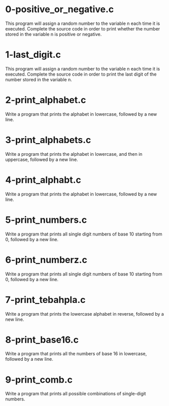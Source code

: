 # 0-positive_or_negative.c
This program will assign a random number to the variable n each time it is executed. Complete the source code in order to print whether the number stored in the variable n is positive or negative.

# 1-last_digit.c
This program will assign a random number to the variable n each time it is executed. Complete the source code in order to print the last digit of the number stored in the variable n.

# 2-print_alphabet.c
Write a program that prints the alphabet in lowercase, followed by a new line.

# 3-print_alphabets.c
Write a program that prints the alphabet in lowercase, and then in uppercase, followed by a new line.

# 4-print_alphabt.c
Write a program that prints the alphabet in lowercase, followed by a new line.

# 5-print_numbers.c
Write a program that prints all single digit numbers of base 10 starting from 0, followed by a new line.

# 6-print_numberz.c
Write a program that prints all single digit numbers of base 10 starting from 0, followed by a new line.

# 7-print_tebahpla.c
Write a program that prints the lowercase alphabet in reverse, followed by a new line.

# 8-print_base16.c
Write a program that prints all the numbers of base 16 in lowercase, followed by a new line.

# 9-print_comb.c
Write a program that prints all possible combinations of single-digit numbers.
